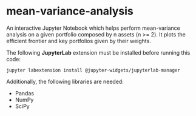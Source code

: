 # mean-variance-analysis

An interactive Jupyter Notebook which helps perform mean-variance analysis on a given portfolio composed by n assets (n >= 2). It plots the efficient frontier and key portfolios given by their weights.

The following **JupyterLab** extension must be installed before running this code:

`jupyter labextension install @jupyter-widgets/jupyterlab-manager`

Additionally, the following libraries are needed:

* Pandas
* NumPy
* SciPy